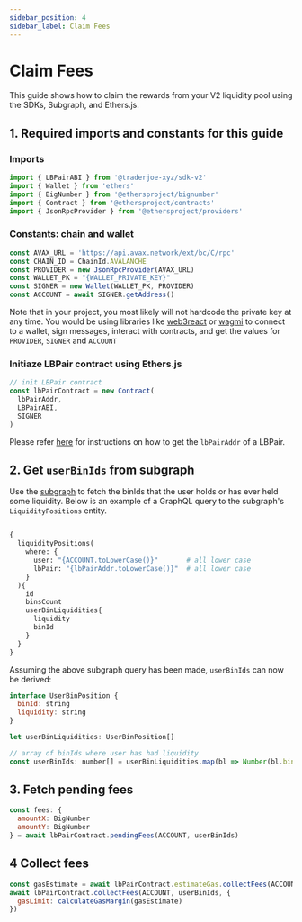 ```yaml
---
sidebar_position: 4
sidebar_label: Claim Fees
---
```


# Claim Fees

This guide shows how to claim the rewards from your V2 liquidity pool using the SDKs, Subgraph, and Ethers.js. 

## 1. Required imports and constants for this guide

### Imports
```js
import { LBPairABI } from '@traderjoe-xyz/sdk-v2'
import { Wallet } from 'ethers'
import { BigNumber } from '@ethersproject/bignumber'
import { Contract } from '@ethersproject/contracts'
import { JsonRpcProvider } from '@ethersproject/providers'
```

### Constants: chain and wallet
```js
const AVAX_URL = 'https://api.avax.network/ext/bc/C/rpc'
const CHAIN_ID = ChainId.AVALANCHE
const PROVIDER = new JsonRpcProvider(AVAX_URL)
const WALLET_PK = "{WALLET_PRIVATE_KEY}"
const SIGNER = new Wallet(WALLET_PK, PROVIDER)
const ACCOUNT = await SIGNER.getAddress()
```

Note that in your project, you most likely will not hardcode the private key at any time. You would be using libraries like [web3react](https://github.com/Uniswap/web3-react) or [wagmi](https://wagmi.sh/) to connect to a wallet, sign messages, interact with contracts, and get the values for `PROVIDER`, `SIGNER` and `ACCOUNT`

### Initiaze LBPair contract using Ethers.js

```js
// init LBPair contract
const lbPairContract = new Contract(
  lbPairAddr,
  LBPairABI,
  SIGNER
)
```

Please refer [here](https://docs.traderjoexyz.comsdk/removeLiquidity#lbpair-and-active-bin) for instructions on how to get the `lbPairAddr` of a LBPair.

## 2. Get `userBinIds` from subgraph

Use the [subgraph](https://docs.traderjoexyz.com/subgraphs/avalanche) to fetch the binIds that the user holds or has ever held some liquidity. Below is an example of a GraphQL query to the subgraph's `LiquidityPositions` entity.

```graphql

{
  liquidityPositions(
    where: {
      user: "{ACCOUNT.toLowerCase()}"       # all lower case
      lbPair: "{lbPairAddr.toLowerCase()}"  # all lower case
    }
  ){
    id  	
    binsCount
    userBinLiquidities{
      liquidity
      binId
    }
  }
}
```
Assuming the above subgraph query has been made, `userBinIds` can now be derived:

```js
interface UserBinPosition {
  binId: string
  liquidity: string
}

let userBinLiquidities: UserBinPosition[]

// array of binIds where user has had liquidity
const userBinIds: number[] = userBinLiquidities.map(bl => Number(bl.binId))
```

## 3. Fetch pending fees

```js
const fees: {
  amountX: BigNumber
  amountY: BigNumber
} = await lbPairContract.pendingFees(ACCOUNT, userBinIds)
```

## 4 Collect fees

```js
const gasEstimate = await lbPairContract.estimateGas.collectFees(ACCOUNT, userBinIds)
await lbPairContract.collectFees(ACCOUNT, userBinIds, {
  gasLimit: calculateGasMargin(gasEstimate)
})
